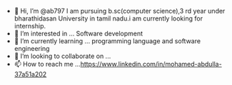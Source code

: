 - 👋 Hi, I’m @ab797
I am pursuing b.sc(computer science),3 rd year under bharathidasan University in tamil nadu.i am currently looking for internship.
- 👀 I’m interested in ... Software development
- 🌱 I’m currently learning ... programming language and  software engineering
- 💞️ I’m looking to collaborate on ...
- 📫 How to reach me ...https://www.linkedin.com/in/mohamed-abdulla-37a51a202
            
<!---
ab797/ab797 is a ✨ special ✨ repository because its `README.md` (this file) appears on your GitHub profile.
You can click the Preview link to take a look at your changes.
--->

